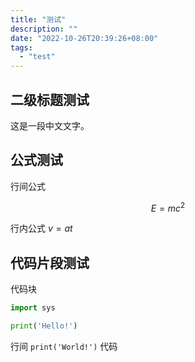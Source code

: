 ```yaml
---
title: "测试"
description: ""
date: "2022-10-26T20:39:26+08:00"
tags:
  - "test"
---
```


## 二级标题测试

这是一段中文文字。

## 公式测试

行间公式

$$
E = mc^2
$$

行内公式 $v=at$

## 代码片段测试

代码块

```python
import sys

print('Hello!')
```

行间 `print('World!')` 代码
